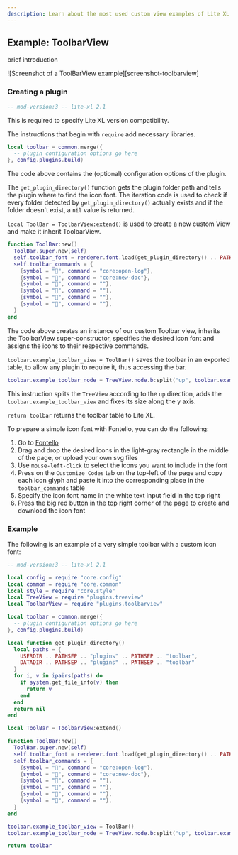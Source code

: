 ```yaml
---
description: Learn about the most used custom view examples of Lite XL.
---
```


## Example: ToolbarView

brief introduction

![Screenshot of a ToolBarView example][screenshot-toolbarview]

### Creating a plugin

```lua
-- mod-version:3 -- lite-xl 2.1
```

This is required to specify Lite XL version compatibility.

The instructions that begin with `require` add necessary libraries.

```lua
local toolbar = common.merge({
  -- plugin configuration options go here
}, config.plugins.build)
```

The code above contains the (optional) configuration options of the plugin.

The `get_plugin_directory()` function gets the plugin folder path and tells the 
plugin where to find the icon font.
The iteration code is used to check if every folder detected by `get_plugin_directory()` 
actually exists and if the folder doesn't exist, a `nil` value is returned.

`local ToolBar = ToolbarView:extend()` is used to create a new custom View and make it 
inherit ToolbarView.

```lua
function ToolBar:new()
  ToolBar.super.new(self)
  self.toolbar_font = renderer.font.load(get_plugin_directory() .. PATHSEP .. "toolbar.ttf", style.icon_big_font:get_size())
  self.toolbar_commands = {
    {symbol = "", command = "core:open-log"},
    {symbol = "", command = "core:new-doc"},
    {symbol = "", command = ""},
    {symbol = "", command = ""},
    {symbol = "", command = ""},
    {symbol = "", command = ""},
  }
end
```

The code above creates an instance of our custom Toolbar view, inherits the ToolbarView super-constructor, 
specifies the desired icon font and assigns the icons to their respective commands.

`toolbar.example_toolbar_view = ToolBar()` saves the toolbar in an exported table, to allow any plugin to require it, thus accessing the bar.

```lua
toolbar.example_toolbar_node = TreeView.node.b:split("up", toolbar.example_toolbar_view, {y = true})
```

This instruction splits the `TreeView` according to the `up` direction, adds the `toolbar.example_toolbar_view` and fixes its size along the y axis.

`return toolbar` returns the toolbar table to Lite XL.

To prepare a simple icon font with Fontello, you can do the following:

1. Go to [Fontello](https://fontello.com/)
2. Drag and drop the desired icons in the light-gray rectangle in the middle of the page, or 
upload your own svg files
3. Use `mouse-left-click` to select the icons you want to include in the font
4. Press on the `Customize Codes` tab on the top-left of the page and copy each icon glyph and 
paste it into the corresponding place in the `toolbar_commands` table
5. Specify the icon font name in the white text input field in the top right
6. Press the big red button in the top right corner of the page to create and download the icon font

### Example

The following is an example of a very simple toolbar with a custom icon font:
```lua
-- mod-version:3 -- lite-xl 2.1

local config = require "core.config"
local common = require "core.common"
local style = require "core.style"
local TreeView = require "plugins.treeview"
local ToolbarView = require "plugins.toolbarview"

local toolbar = common.merge({
  -- plugin configuration options go here
}, config.plugins.build)

local function get_plugin_directory()
  local paths = {
    USERDIR .. PATHSEP .. "plugins" .. PATHSEP .. "toolbar",
    DATADIR .. PATHSEP .. "plugins" .. PATHSEP .. "toolbar"
  }
  for i, v in ipairs(paths) do
    if system.get_file_info(v) then
      return v
    end
  end
  return nil
end

local ToolBar = ToolbarView:extend()

function ToolBar:new()
  ToolBar.super.new(self)
  self.toolbar_font = renderer.font.load(get_plugin_directory() .. PATHSEP .. "toolbar.ttf", style.icon_big_font:get_size())
  self.toolbar_commands = {
    {symbol = "", command = "core:open-log"},
    {symbol = "", command = "core:new-doc"},
    {symbol = "", command = ""},
    {symbol = "", command = ""},
    {symbol = "", command = ""},
    {symbol = "", command = ""},
  }
end

toolbar.example_toolbar_view = ToolBar()
toolbar.example_toolbar_node = TreeView.node.b:split("up", toolbar.example_toolbar_view, {y = true})

return toolbar
```
